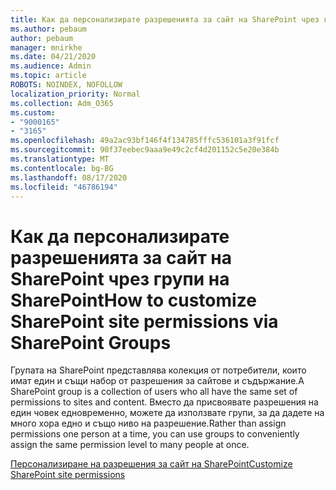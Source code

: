 ```yaml
---
title: Как да персонализирате разрешенията за сайт на SharePoint чрез групи на SharePoint
ms.author: pebaum
author: pebaum
manager: mnirkhe
ms.date: 04/21/2020
ms.audience: Admin
ms.topic: article
ROBOTS: NOINDEX, NOFOLLOW
localization_priority: Normal
ms.collection: Adm_O365
ms.custom:
- "9000165"
- "3165"
ms.openlocfilehash: 49a2ac93bf146f4f134785fffc536101a3f91fcf
ms.sourcegitcommit: 90f37eebec9aaa9e49c2cf4d201152c5e20e384b
ms.translationtype: MT
ms.contentlocale: bg-BG
ms.lasthandoff: 08/17/2020
ms.locfileid: "46786194"
---
```

# <a name="how-to-customize-sharepoint-site-permissions-via-sharepoint-groups"></a><span data-ttu-id="9f2ff-102">Как да персонализирате разрешенията за сайт на SharePoint чрез групи на SharePoint</span><span class="sxs-lookup"><span data-stu-id="9f2ff-102">How to customize SharePoint site permissions via SharePoint Groups</span></span> 

<span data-ttu-id="9f2ff-103">Групата на SharePoint представлява колекция от потребители, които имат един и същи набор от разрешения за сайтове и съдържание.</span><span class="sxs-lookup"><span data-stu-id="9f2ff-103">A SharePoint group is a collection of users who all have the same set of permissions to sites and content.</span></span> <span data-ttu-id="9f2ff-104">Вместо да присвоявате разрешения на един човек едновременно, можете да използвате групи, за да дадете на много хора едно и също ниво на разрешение.</span><span class="sxs-lookup"><span data-stu-id="9f2ff-104">Rather than assign permissions one person at a time, you can use groups to conveniently assign the same permission level to many people at once.</span></span>

[<span data-ttu-id="9f2ff-105">Персонализиране на разрешения за сайт на SharePoint</span><span class="sxs-lookup"><span data-stu-id="9f2ff-105">Customize SharePoint site permissions</span></span>](https://docs.microsoft.com/sharepoint/customize-sharepoint-site-permissions)